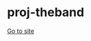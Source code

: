 # proj-theband

<html>
  <head>
    <meta charset="UTF-8">
    <meta http-equiv="X-UA-Compatible" content="IE=edge">
    <meta name="viewport" content="width=device-width, initial-scale=1.0">
  </head>
  <body>
    <a href="https://vietnguyen201.github.io/proj-theband" target="_blank">Go to site</a>
  </body>
</html>
